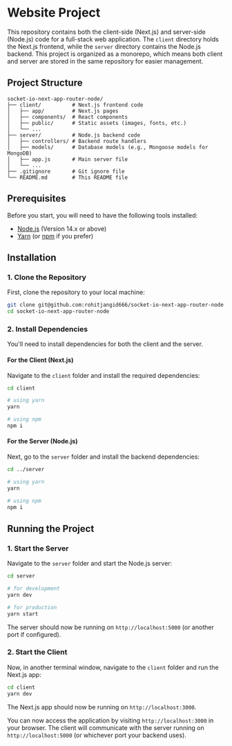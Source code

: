 # Website Project

This repository contains both the client-side (Next.js) and server-side (Node.js) code for a full-stack web application. The `client` directory holds the Next.js frontend, while the `server` directory contains the Node.js backend. This project is organized as a monorepo, which means both client and server are stored in the same repository for easier management.

## Project Structure

```
socket-io-next-app-router-node/
├── client/          # Next.js frontend code
│   ├── app/         # Next.js pages
│   ├── components/  # React components
│   ├── public/      # Static assets (images, fonts, etc.)
│   └── ...
├── server/          # Node.js backend code
│   ├── controllers/ # Backend route handlers
│   ├── models/      # Database models (e.g., Mongoose models for MongoDB)
│   ├── app.js       # Main server file
│   └── ...
├── .gitignore       # Git ignore file
└── README.md        # This README file
```

## Prerequisites

Before you start, you will need to have the following tools installed:

- [Node.js](https://nodejs.org/) (Version 14.x or above)
- [Yarn](https://yarnpkg.com/) (or [npm](https://www.npmjs.com/) if you prefer)

## Installation

### 1. Clone the Repository

First, clone the repository to your local machine:

```bash
git clone git@github.com:rohitjangid666/socket-io-next-app-router-node.git
cd socket-io-next-app-router-node
```

### 2. Install Dependencies

You'll need to install dependencies for both the client and the server.

#### For the Client (Next.js)

Navigate to the `client` folder and install the required dependencies:

```bash
cd client

# using yarn
yarn

# using npm
npm i
```

#### For the Server (Node.js)

Next, go to the `server` folder and install the backend dependencies:

```bash
cd ../server

# using yarn
yarn

# using npm
npm i
```

## Running the Project

### 1. Start the Server

Navigate to the `server` folder and start the Node.js server:

```bash
cd server

# for development
yarn dev

# for production
yarn start
```

The server should now be running on `http://localhost:5000` (or another port if configured).

### 2. Start the Client

Now, in another terminal window, navigate to the `client` folder and run the Next.js app:

```bash
cd client
yarn dev
```

The Next.js app should now be running on `http://localhost:3000`.

You can now access the application by visiting `http://localhost:3000` in your browser. The client will communicate with the server running on `http://localhost:5000` (or whichever port your backend uses).
